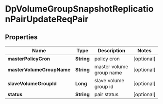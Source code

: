 # DpVolumeGroupSnapshotReplicationPairUpdateReqPair

## Properties
Name | Type | Description | Notes
------------ | ------------- | ------------- | -------------
**masterPolicyCron** | **String** | policy cron |  [optional]
**masterVolumeGroupName** | **String** | master volume group name |  [optional]
**slaveVolumeGroupId** | **Long** | slave volume group id |  [optional]
**status** | **String** | pair status |  [optional]
